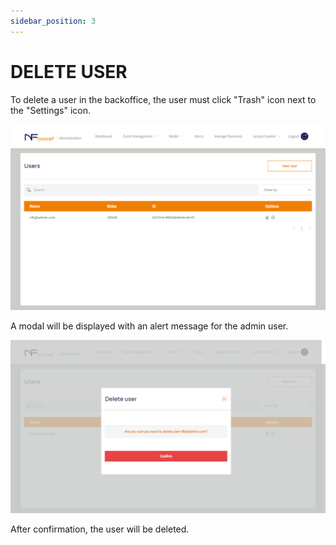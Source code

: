 ```yaml
---
sidebar_position: 3
---
```


# DELETE USER

To delete a user in the backoffice, the user must click "Trash" icon next to the "Settings" icon.

![1](/img/user.png)

A modal will be displayed with an alert message for the admin user.

![1](/img/deleteuser.png)

After confirmation, the user will be deleted.